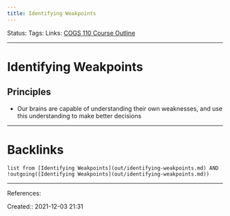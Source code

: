```yaml
---
title: Identifying Weakpoints
---
```

Status: 
Tags: 
Links: [COGS 110 Course Outline](out/cogs-110-course-outline.md)
___
# Identifying Weakpoints
## Principles
- Our brains are capable of understanding their own weaknesses, and use this understanding to make better decisions
___
# Backlinks
```dataview
list from [Identifying Weakpoints](out/identifying-weakpoints.md) AND !outgoing([Identifying Weakpoints](out/identifying-weakpoints.md))
```
___
References:

Created:: 2021-12-03 21:31
